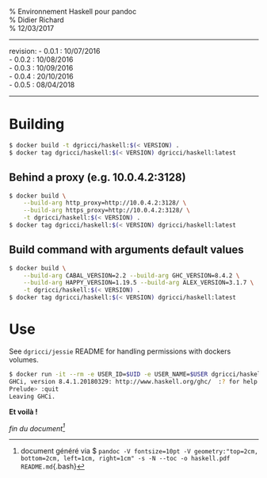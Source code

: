 % Environnement Haskell pour pandoc  
% Didier Richard  
% 12/03/2017

---

revision:
    - 0.0.1 : 10/07/2016  
    - 0.0.2 : 10/08/2016  
    - 0.0.3 : 10/09/2016  
    - 0.0.4 : 20/10/2016  
    - 0.0.5 : 08/04/2018  

---

# Building #

```bash
$ docker build -t dgricci/haskell:$(< VERSION) .
$ docker tag dgricci/haskell:$(< VERSION) dgricci/haskell:latest
```

## Behind a proxy (e.g. 10.0.4.2:3128) ##

```bash
$ docker build \
    --build-arg http_proxy=http://10.0.4.2:3128/ \
    --build-arg https_proxy=http://10.0.4.2:3128/ \
    -t dgricci/haskell:$(< VERSION) .
$ docker tag dgricci/haskell:$(< VERSION) dgricci/haskell:latest
```

## Build command with arguments default values ##

```bash
$ docker build \
    --build-arg CABAL_VERSION=2.2 --build-arg GHC_VERSION=8.4.2 \
    --build-arg HAPPY_VERSION=1.19.5 --build-arg ALEX_VERSION=3.1.7 \
    -t dgricci/haskell:$(< VERSION) .
$ docker tag dgricci/haskell:$(< VERSION) dgricci/haskell:latest
```

# Use #

See `dgricci/jessie` README for handling permissions with dockers volumes.

```bash
$ docker run -it --rm -e USER_ID=$UID -e USER_NAME=$USER dgricci/haskell:$(< VERSION)
GHCi, version 8.4.1.20180329: http://www.haskell.org/ghc/  :? for help
Prelude> :quit
Leaving GHCi.
```

__Et voilà !__


_fin du document[^pandoc_gen]_

[^pandoc_gen]: document généré via $ `pandoc -V fontsize=10pt -V geometry:"top=2cm, bottom=2cm, left=1cm, right=1cm" -s -N --toc -o haskell.pdf README.md`{.bash}
